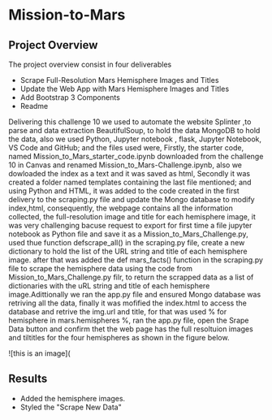# Mission-to-Mars
## Project Overview
The project overview consist in four deliverables 
* Scrape Full-Resolution Mars Hemisphere Images and Titles
* Update the Web App with Mars Hemisphere Images and Titles
* Add Bootstrap 3 Components
* Readme

Delivering this challenge 10 we used to automate the website Splinter ,to parse and data extraction BeautifulSoup, to hold the data MongoDB to hold the data, also we used   Python, Jupyter notebook , flask, Jupyter Notebook, VS Code  and  GitHub; and the files used were, Firstly, the starter code, named  Mission_to_Mars_starter_code.ipynb downloaded from the challenge 10 in Canvas and renamed  Mission_to_Mars-Challenge.ipynb, also we dowloaded the index as a text and it was saved as html, Secondly it was created a folder named templates containing the last file mentioned; and using Python and HTML, it was added to the code created in the first delivery to the scraping.py file and update the Mongo database to modify index,html, consequently, the webpage contains all the information  collected, the full-resolution image and title for each hemisphere image, it was very challenging bacuse request to export for first time a file jupyter notebook as Python file and save it as a Mission_to_Mars_Challenge.py, used thue function defscrape_all() in the scraping.py file, create a new dictionary to hold the list of the URL string and title of each hemisphere image. after that was added the def mars_facts() function in the scraping.py file to scrape the hemisphere data using the code from Mission_to_Mars_Challenge.py filr, to return the scrapped  data as a list of dictionaries with the uRL string and title of each hemisphere image.Adittionally we ran the app.py file and ensured Mongo database was retriving all the data, finally it was mofified the index.html to access the database and retrive the img.url and title, for that was used % for hemisphere in mars.hemispheres %, ran the app.py file, open the Srape Data button and confirm thet the web page has the full resoltuion images and tiltitles for the four hemispheres as shown in the figure below.

![this is an image](

## Results
* Added the hemisphere images.
* Styled the "Scrape New Data" 

